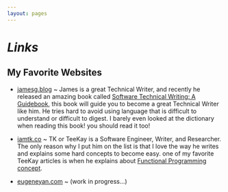```yaml
---
layout: pages
---
```


# *Links*

## My Favorite Websites

- [jamesg.blog](https://jamesg.blog/) ~ James is a great Technical Writer, and recently he released an amazing book called [Software Technical Writing: A Guidebook](https://jamesg.blog/2024/01/03/software-technical-writing/), this book will guide you to become a great Technical Writer like him. He tries hard to avoid using language that is difficult to understand or difficult to digest. I barely even looked at the dictionary when reading this book! you should read it too!

- [iamtk.co](https://www.iamtk.co/) ~ TK or TeeKay is a Software Engineer, Writer, and Researcher. The only reason why I put him on the list is that I love the way he writes and explains some hard concepts to become easy. one of my favorite TeeKay articles is when he explains about [Functional Programming concept](https://www.iamtk.co/an-introduction-to-the-basic-principles-of-functional-programming).

- [eugeneyan.com](https://eugeneyan.com/) ~ (work in progress...)